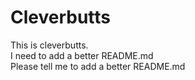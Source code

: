 # Cleverbutts
This is cleverbutts. 
<br>
I need to add a better README.md
<br>
Please tell me to add a better README.md
